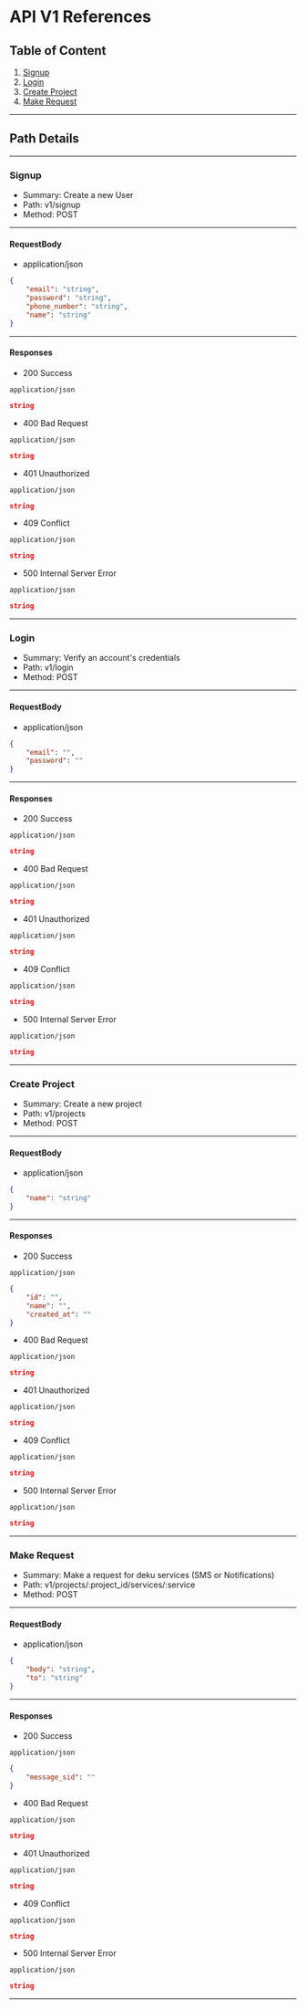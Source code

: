 # API V1 References

## Table of Content

1. [Signup](#signup)
2. [Login](#login)
3. [Create Project](#create-project)
4. [Make Request](#make-request)

---

## Path Details

---

### Signup

- Summary: Create a new User
- Path: v1/signup
- Method: POST

---

#### RequestBody

- application/json

```json
{
	"email": "string",
	"password": "string",
	"phone_number": "string",
	"name": "string"
}
```

---

#### Responses

- 200 Success

`application/json`

```json
string
```

- 400 Bad Request

`application/json`

```json
string
```

- 401 Unauthorized

`application/json`

```json
string
```

- 409 Conflict

`application/json`

```json
string
```

- 500 Internal Server Error

`application/json`

```json
string
```

---

### Login

- Summary: Verify an account's credentials
- Path: v1/login
- Method: POST

---

#### RequestBody

- application/json

```json
{
	"email": "",
	"password": ""
}
```

---

#### Responses

- 200 Success

`application/json`

```json
string
```

- 400 Bad Request

`application/json`

```json
string
```

- 401 Unauthorized

`application/json`

```json
string
```

- 409 Conflict

`application/json`

```json
string
```

- 500 Internal Server Error

`application/json`

```json
string
```

---

### Create Project

- Summary: Create a new project
- Path: v1/projects
- Method: POST

---

#### RequestBody

- application/json

```json
{
	"name": "string"
}
```

---

#### Responses

- 200 Success

`application/json`

```json
{
	"id": "",
	"name": "",
	"created_at": ""
}
```

- 400 Bad Request

`application/json`

```json
string
```

- 401 Unauthorized

`application/json`

```json
string
```

- 409 Conflict

`application/json`

```json
string
```

- 500 Internal Server Error

`application/json`

```json
string
```

---

### Make Request

- Summary: Make a request for deku services (SMS or Notifications)
- Path: v1/projects/:project_id/services/:service
- Method: POST

---

#### RequestBody

- application/json

```json
{
	"body": "string",
	"to": "string"
}
```

---

#### Responses

- 200 Success

`application/json`

```json
{
	"message_sid": ""
}
```

- 400 Bad Request

`application/json`

```json
string
```

- 401 Unauthorized

`application/json`

```json
string
```

- 409 Conflict

`application/json`

```json
string
```

- 500 Internal Server Error

`application/json`

```json
string
```

---
